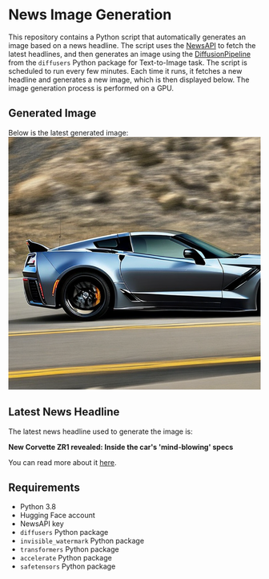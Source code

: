 # News Image Generation
This repository contains a Python script that automatically generates an image based on a news headline. The script uses the [NewsAPI](https://newsapi.org/) to fetch the latest headlines, and then generates an image using the [DiffusionPipeline](https://github.com/huggingface/diffusers) from the `diffusers` Python package for Text-to-Image task.
The script is scheduled to run every few minutes. Each time it runs, it fetches a new headline and generates a new image, which is then displayed below. The image generation process is performed on a GPU.

## Generated Image
Below is the latest generated image:
![Generated Image](image.png)

## Latest News Headline
The latest news headline used to generate the image is:

**New Corvette ZR1 revealed: Inside the car's 'mind-blowing' specs**

You can read more about it [here](https://news.google.com/rss/articles/CBMiowFBVV95cUxQSlRzQ1c0djR5YnIzdmlROFNLUGhpb1A4YWxhd1ZUTG0xeWRxd3Blb3R1ai1NdzBYUnczdUNYSzNHLV80RmNFM3oxLXRmZUphdUh2b2xrY21Ra3J6bEx6VENOSlNfR2Z0ZDFzZHhlMGVnOXhiTVpvWHFQRDFwVUtfOFBUWTJZX0Q1aUtjbDIySU95N004eWpIWlBWZklPcnRZVXEw0gGoAUFVX3lxTFBFUVJOMEJiamF5al81TU5aRndNek5Gb2dRRExBVVBaek5LMl8yZm53RFlJZ05GS0ZSRGZ0Q3JueWc5dGdUOGZuY1hwaWZSR0w4aF8xbGZZdHhhVVB1aFVkM3I3UXVIM3lNSExSOWxNTjBvOXRHVGFVR0xoZFExd21qX2ZCa0lyMVMwUmhhNGVtcFdqd1dvU0JLQ2RmV1ZLTFlvWENWZGwzSg?oc=5).

## Requirements
- Python 3.8
- Hugging Face account
- NewsAPI key
- `diffusers` Python package
- `invisible_watermark` Python package
- `transformers` Python package
- `accelerate` Python package
- `safetensors` Python package
